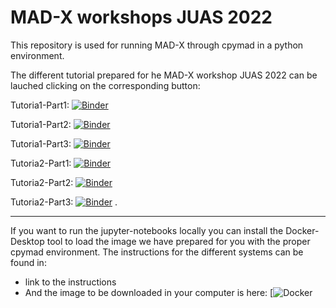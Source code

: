 # MAD-X workshops JUAS 2022

This repository is used for running MAD-X through cpymad in a python environment.

The different tutorial prepared for he MAD-X workshop JUAS 2022 can be lauched clicking on the corresponding button:

Tutoria1-Part1: [![Binder](https://mybinder.org/badge_logo.svg)](https://mybinder.org/v2/gh/fusterma/JUAS2022/HEAD?filepath=Tutorial1_Part1.ipynb) 

Tutoria1-Part2: [![Binder](https://mybinder.org/badge_logo.svg)](https://mybinder.org/v2/gh/fusterma/JUAS2022/HEAD?filepath=Tutorial1_Part2.ipynb) 

Tutoria1-Part3: [![Binder](https://mybinder.org/badge_logo.svg)](https://mybinder.org/v2/gh/fusterma/JUAS2022/HEAD?filepath=Tutorial1_Part3.ipynb) 

Tutoria2-Part1: [![Binder](https://mybinder.org/badge_logo.svg)](https://mybinder.org/v2/gh/fusterma/JUAS2022/HEAD?filepath=Tutorial2_Part1.ipynb) 

Tutoria2-Part2: [![Binder](https://mybinder.org/badge_logo.svg)](https://mybinder.org/v2/gh/fusterma/JUAS2022/HEAD?filepath=Tutorial2_Part2.ipynb) 

Tutoria2-Part3: [![Binder](https://mybinder.org/badge_logo.svg)](https://mybinder.org/v2/gh/fusterma/JUAS2022/HEAD?filepath=Tutorial2_Part3.ipynb) .

---

If you want to run the jupyter-notebooks locally you can install the Docker-Desktop tool to load the image we have prepared for you with the proper cpymad environment. The instructions for the different systems can be found in:
- link to the instructions
- And the image to be downloaded in your computer is here:
[![Docker](https://drive.google.com/file/d/1Wrqzb41-yoxPoQ4eTF0PBRzYWv4yyc9g/view?usp=sharing)
